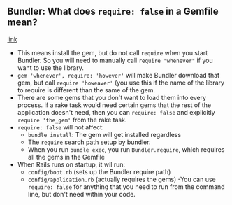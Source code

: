 ## Bundler: What does `require: false` in a Gemfile mean?
[link](http://stackoverflow.com/questions/4800721/bundler-what-does-require-false-in-a-gemfile-mean)

- This means install the gem, but do not call `require` when you start Bundler. So you will need to manually call `require "whenever"` if you want to use the library.
- `gem 'whenever', require: 'however'` will make Bundler download that gem, but call `require 'howeaver'` (you use this if the name of the library to require is different than the same of the gem.
- There are some gems that you don't want to load them into every process. If a rake task would need certain gems that the rest of the application doesn't need, then you can `require: false` and explicitly `require 'the_gem'` from the rake task.
- `require: false` will not affect:
    - `bundle install`: The gem will get installed regardless
    - The `require` search path setup by bundler.
    - When you run `bundle exec`, you run `Bundler.require`, which requires all the gems in the Gemfile
- When Rails runs on startup, it wil run:
    - `config/boot.rb` (sets up the Bundler require path)
    - `config/application.rb` (actually requires the gems)
-You can use `require: false` for anything that you need to run from the command line, but don't need within your code.
